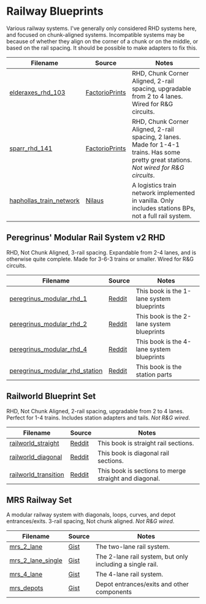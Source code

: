 # Railway Blueprints

Various railway systems.  I've generally only considered RHD systems here, and focused on chunk-aligned systems.  Incompatible systems may be because of whether they align on the corner of a chunk or on the middle, or based on the rail spacing.  It should be possible to make adapters to fix this.

Filename | Source | Notes
--- | --- | ---
[elderaxes_rhd_103](elderaxes_rhd_103.txt) | [FactorioPrints](https://factorioprints.com/view/-LfpQ63zCDlI03H8sH8_) | RHD, Chunk Corner Aligned, 2-rail spacing, upgradable from 2 to 4 lanes.  Wired for R&G circuits.
[sparr_rhd_141](sparr_rhd_141.txt) | [FactorioPrints](https://factorioprints.com/view/-L9l4fVWpLLjU-2TetZD) | RHD, Chunk Corner Aligned, 2-rail spacing, 2 lanes.  Made for 1-4-1 trains.  Has some pretty great stations.  *Not wired for R&G circuits*.
[haphollas_train_network](haphollas_train_network.txt) | [Nilaus](https://www.youtube.com/watch?v=v4VgZv35yUI&feature=youtu.be) | A logistics train network implemented in vanilla.  Only includes stations BPs, not a full rail system.

## Peregrinus' Modular Rail System v2 RHD

RHD, Not Chunk Aligned, 3-rail spacing.  Expandable from 2-4 lanes, and is otherwise quite complete.  Made for 3-6-3 trains or smaller.  Wired for R&G circuits.

Filename | Source | Notes
--- | --- | ---
[peregrinus_modular_rhd_1](peregrinus_modular_rhd_1.txt) | [Reddit](https://www.reddit.com/r/factorio/comments/7xb5vu/modular_rail_system_v2_rhd/) | This book is the 1-lane system blueprints
[peregrinus_modular_rhd_2](peregrinus_modular_rhd_2.txt) | [Reddit](https://www.reddit.com/r/factorio/comments/7xb5vu/modular_rail_system_v2_rhd/) | This book is the 2-lane system blueprints
[peregrinus_modular_rhd_4](peregrinus_modular_rhd_4.txt) | [Reddit](https://www.reddit.com/r/factorio/comments/7xb5vu/modular_rail_system_v2_rhd/) | This book is the 4-lane system blueprints
[peregrinus_modular_rhd_station](peregrinus_modular_rhd_station.txt) | [Reddit](https://www.reddit.com/r/factorio/comments/7xb5vu/modular_rail_system_v2_rhd/) | This book is the station parts

## Railworld Blueprint Set

RHD, Not Chunk Aligned, 2-rail spacing, upgradable from 2 to 4 lanes.  Perfect for 1-4 trains.  Includes station adapters and tails.  *Not R&G wired*.

Filename | Source | Notes
--- | --- | ---
[railworld_straight](railworld_straight.txt) | [Reddit](https://www.reddit.com/r/factorio/comments/8h29al/here_are_my_factorio_modular_railworld/) | This book is straight rail sections.
[railworld_diagonal](railworld_diagonal.txt) | [Reddit](https://www.reddit.com/r/factorio/comments/8h29al/here_are_my_factorio_modular_railworld/) | This book is diagonal rail sections.
[railworld_transition](railworld_transition.txt) | [Reddit](https://www.reddit.com/r/factorio/comments/8h29al/here_are_my_factorio_modular_railworld/) | This book is sections to merge straight and diagonal.

## MRS Railway Set

A modular railway system with diagonals, loops, curves, and depot entrances/exits.  3-rail spacing, Not chunk aligned.  *Not R&G wired*.

Filename | Source | Notes
--- | --- | ---
[mrs_2_lane](mrs_2_lane.txt) | [Gist](https://gist.github.com/HactarCE/bc85d8c49d3e686d66d181d471cd50b1) | The two-lane rail system.
[mrs_2_lane_single](mrs_2_lane_single.txt) | [Gist](https://gist.github.com/HactarCE/bc85d8c49d3e686d66d181d471cd50b1) | The 2-lane rail system, but only including a single rail.
[mrs_4_lane](mrs_4_lane.txt) | [Gist](https://gist.github.com/HactarCE/bc85d8c49d3e686d66d181d471cd50b1) | The 4-lane rail system.
[mrs_depots](mrs_depots.txt) | [Gist](https://gist.github.com/HactarCE/bc85d8c49d3e686d66d181d471cd50b1) | Depot entrances/exits and other components
